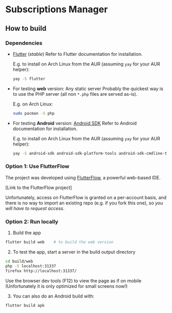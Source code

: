 # Subscriptions Manager

## How to build

### Dependencies

* [Flutter](https://flutter.dev/) (*stable*)
  Refer to Flutter documentation for installation.
  
  E.g. to install on Arch Linux from the AUR (assuming `yay` for your AUR helper):
  ```sh
  yay -S flutter
  ```

* For testing **web** version:  Any static server
  Probably the quickest way is to use the PHP server (all non `*.php` files are served as-is).

  E.g. on Arch Linux:
  ```sh
  sudo pacman -S php
  ```

* For testing **Android** version:  [Android SDK](https://developer.android.com/)
  Refer to Android documentation for installation.
  
  E.g. to install on Arch Linux from the AUR (assuming `yay` for your AUR helper):
  ```sh
  yay -S android-sdk android-sdk-platform-tools android-sdk-cmdline-tools-latest
  ```

### Option 1: Use FlutterFlow

The project was developed using [FlutterFlow](https://flutterflow.io/), a powerful web-based IDE.

[Link to the FlutterFlow project]

Unfortunately, access on FlutterFlow is granted on a per-account basis, and there is no way to
import an existing repo (e.g. if you fork this one), so *you will have to request access*.

### Option 2: Run locally

1. Build the app

```sh
flutter build web    # to build the web version
```

2. To test the app, start a server in the build output directory

```sh
cd build/web
php -S localhost:31337
firefox http://localhost:31337/
```

Use the browser dev tools (F12) to view the page as if on mobile (Unfortunately it is only optimized for small screens now!)

3. You can also do an Android build with:
```sh
flutter build apk
```
